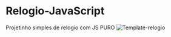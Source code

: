 # Relogio-JavaScript
Projetinho simples de relogio com JS PURO
![Template-relogio](https://user-images.githubusercontent.com/91434756/175320898-8900b5d0-daa2-4182-b9ac-b45cbb072dba.PNG)
